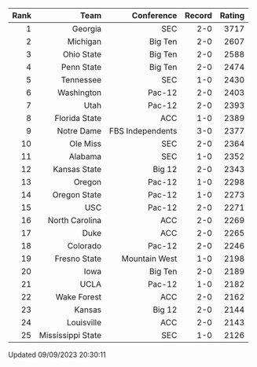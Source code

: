 | Rank  | Team                 | Conference           | Record   | Rating |
| ---:  | ---:                 | ---:                 | ---:     | ---:   |
| 1     | Georgia              | SEC                  | 2-0      | 3717   |
| 2     | Michigan             | Big Ten              | 2-0      | 2607   |
| 3     | Ohio State           | Big Ten              | 2-0      | 2588   |
| 4     | Penn State           | Big Ten              | 2-0      | 2474   |
| 5     | Tennessee            | SEC                  | 1-0      | 2430   |
| 6     | Washington           | Pac-12               | 2-0      | 2403   |
| 7     | Utah                 | Pac-12               | 2-0      | 2393   |
| 8     | Florida State        | ACC                  | 1-0      | 2389   |
| 9     | Notre Dame           | FBS Independents     | 3-0      | 2377   |
| 10    | Ole Miss             | SEC                  | 2-0      | 2364   |
| 11    | Alabama              | SEC                  | 1-0      | 2352   |
| 12    | Kansas State         | Big 12               | 2-0      | 2343   |
| 13    | Oregon               | Pac-12               | 1-0      | 2298   |
| 14    | Oregon State         | Pac-12               | 1-0      | 2273   |
| 15    | USC                  | Pac-12               | 2-0      | 2271   |
| 16    | North Carolina       | ACC                  | 2-0      | 2269   |
| 17    | Duke                 | ACC                  | 2-0      | 2265   |
| 18    | Colorado             | Pac-12               | 2-0      | 2246   |
| 19    | Fresno State         | Mountain West        | 1-0      | 2198   |
| 20    | Iowa                 | Big Ten              | 2-0      | 2189   |
| 21    | UCLA                 | Pac-12               | 1-0      | 2182   |
| 22    | Wake Forest          | ACC                  | 2-0      | 2162   |
| 23    | Kansas               | Big 12               | 2-0      | 2144   |
| 24    | Louisville           | ACC                  | 2-0      | 2143   |
| 25    | Mississippi State    | SEC                  | 1-0      | 2126   |

Updated 09/09/2023 20:30:11
